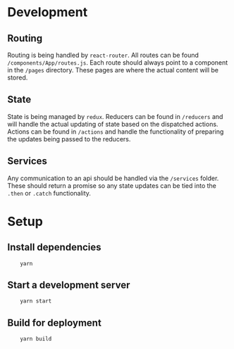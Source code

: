 # Development

## Routing
Routing is being handled by `react-router`.  All routes can be found `/components/App/routes.js`.  Each route should always point to a component in the `/pages` directory.  These pages are where the actual content will be stored.

## State
State is being managed by `redux`.  Reducers can be found in `/reducers` and will handle the actual updating of state based on the dispatched actions.  Actions can be found in `/actions` and handle the functionality of preparing the updates being passed to the reducers.

## Services
Any communication to an api should be handled via the `/services` folder.  These should return a promise so any state updates can be tied into the `.then` or `.catch` functionality.

# Setup

## Install dependencies
```
    yarn
```

## Start a development server
```
    yarn start
```

## Build for deployment
```
    yarn build
```